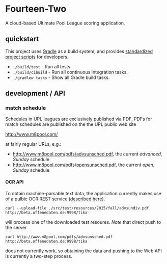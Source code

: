 # Fourteen-Two

A cloud-based Ultimate Pool League scoring application.

## quickstart

This project uses [Gradle](http://gradle.org/) as a build system, and provides [standardized project scripts](http://githubengineering.com/scripts-to-rule-them-all/) for developers.

* `./build/test` - Run all tests.
* `./build/cibuild` - Run all continuous integration tasks.
* `./gradlew tasks` - Show all Gradle build tasks.

## development / API

### match schedule

Schedules in UPL leagues are exclusively published via PDF.  PDFs for match schedules are published on the the UPL public web site

http://www.m8pool.com/

at fairly regular URLs, e.g.:

* http://www.m8pool.com/pdfs/advsunsched.pdf, the current *advanced*, *Sunday* schedule
* http://www.m8pool.com/pdfs/opensunsched.pdf, the current *open*, *Sunday* schedule

#### OCR API

To obtain machine-parsable text data, the application currently makes use of a pulbic OCR REST service ([described here](http://okfnlabs.org/blog/2015/02/21/documents-to-text.html)).

`curl --upload-file ./src/test/resources/2015/fall/advsundiv.pdf http://beta.offenedaten.de:9998/tika`

will process one of the downloaded test resoures.  *Note* that direct push to the server

`curl http://www.m8pool.com/pdfs/advsunsched.pdf http://beta.offenedaten.de:9998/tika`

does not currently work, so obtaining the data and pushing to the Web API is currently a two-step process.